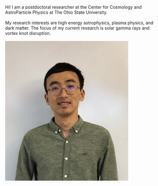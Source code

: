 Hi! I am a postdoctoral researcher at the Center for Cosmology and AstroParticle Physics at The Ohio State University. 
<br/><br/>
My research interests are high energy astrophysics, plasma physics, and dark matter. The focus of my current research is solar gamma rays and vortex knot disruption.
<br/><br/>
<img src="images/profile_2.jpg" width = "400">
